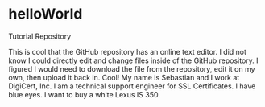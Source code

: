 # helloWorld
Tutorial Repository

This is cool that the GitHub repository has an online text editor. I did not know I could directly edit and change files inside of the GitHub repository.
I figured I would need to download the file from the repository, edit it on my own, then upload it back in.
Cool!
My name is Sebastian and I work at DigiCert, Inc. I am a technical support engineer for SSL Certificates.
I have blue eyes.
I want to buy a white Lexus IS 350.

